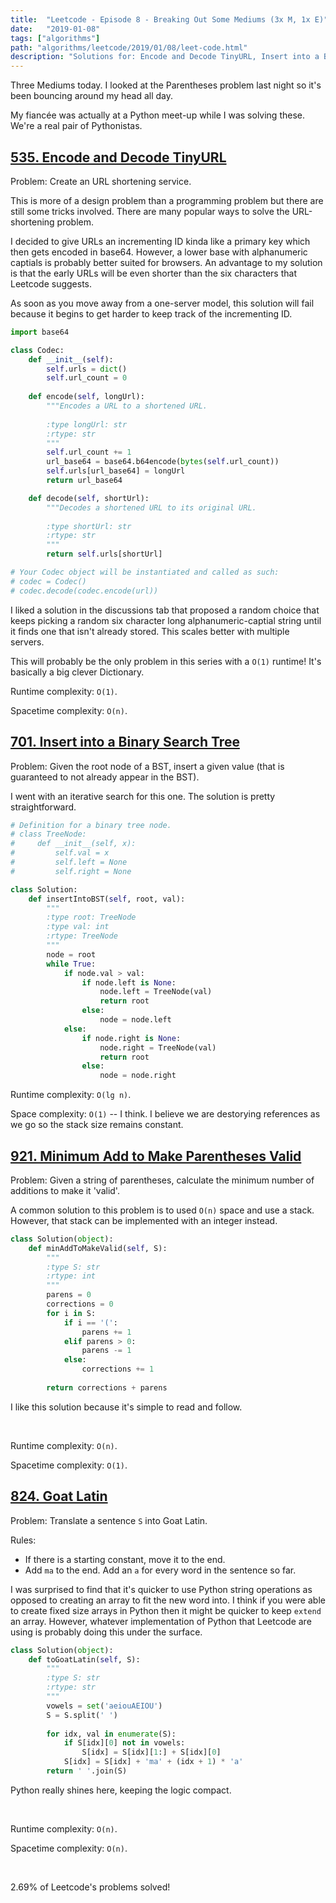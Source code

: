```yaml
---
title:  "Leetcode - Episode 8 - Breaking Out Some Mediums (3x M, 1x E)"
date:   "2019-01-08"
tags: ["algorithms"]
path: "algorithms/leetcode/2019/01/08/leet-code.html"
description: "Solutions for: Encode and Decode TinyURL, Insert into a Binary Search Tree, Minimum Add to Make Parentheses Valid, and Goat Latin."
---
```


Three Mediums today. I looked at the Parentheses problem last night so it's been bouncing around my head all day.

My fiancée was actually at a Python meet-up while I was solving these. We're a real pair of Pythonistas.

## [535. Encode and Decode TinyURL](https://leetcode.com/problems/encode-and-decode-tinyurl/)

Problem: Create an URL shortening service.

This is more of a design problem than a programming problem but there are still some tricks involved. There are many popular ways to solve the URL-shortening problem.

I decided to give URLs an incrementing ID kinda like a primary key which then gets encoded in base64. However, a lower base with alphanumeric captials is probably better suited for browsers. An advantage to my solution is that the early URLs will be even shorter than the six characters that Leetcode suggests.

As soon as you move away from a one-server model, this solution will fail because it begins to get harder to keep track of the incrementing ID.

```python
import base64

class Codec:
    def __init__(self):
        self.urls = dict()
        self.url_count = 0
    
    def encode(self, longUrl):
        """Encodes a URL to a shortened URL.
        
        :type longUrl: str
        :rtype: str
        """
        self.url_count += 1
        url_base64 = base64.b64encode(bytes(self.url_count))
        self.urls[url_base64] = longUrl
        return url_base64

    def decode(self, shortUrl):
        """Decodes a shortened URL to its original URL.
        
        :type shortUrl: str
        :rtype: str
        """
        return self.urls[shortUrl]

# Your Codec object will be instantiated and called as such:
# codec = Codec()
# codec.decode(codec.encode(url))
```

I liked a solution in the discussions tab that proposed a random choice that keeps picking a random six character long alphanumeric-captial string until it finds one that isn't already stored. This scales better with multiple servers.

This will probably be the only problem in this series with a `O(1)` runtime! It's basically a big clever Dictionary.

Runtime complexity: `O(1)`.

Spacetime complexity: `O(n)`.

## [701. Insert into a Binary Search Tree](https://leetcode.com/problems/insert-into-a-binary-search-tree/)

Problem: Given the root node of a BST, insert a given value (that is guaranteed to not already appear in the BST).

I went with an iterative search for this one. The solution is pretty straightforward.

```python
# Definition for a binary tree node.
# class TreeNode:
#     def __init__(self, x):
#         self.val = x
#         self.left = None
#         self.right = None

class Solution:
    def insertIntoBST(self, root, val):
        """
        :type root: TreeNode
        :type val: int
        :rtype: TreeNode
        """
        node = root
        while True:
            if node.val > val:
                if node.left is None:
                    node.left = TreeNode(val)
                    return root
                else:
                    node = node.left
            else:
                if node.right is None:
                    node.right = TreeNode(val)
                    return root
                else:
                    node = node.right
```

Runtime complexity: `O(lg n)`.

Space complexity: `O(1)` -- I think. I believe we are destorying references as we go so the stack size remains constant.

## [921. Minimum Add to Make Parentheses Valid](https://leetcode.com/problems/minimum-add-to-make-parentheses-valid/)

Problem: Given a string of parentheses, calculate the minimum number of additions to make it 'valid'.

A common solution to this problem is to used `O(n)` space and use a stack. However, that stack can be implemented with an integer instead.

```python
class Solution(object):
    def minAddToMakeValid(self, S):
        """
        :type S: str
        :rtype: int
        """
        parens = 0
        corrections = 0
        for i in S:
            if i == '(':
                parens += 1
            elif parens > 0:
                parens -= 1
            else:
                corrections += 1
        
        return corrections + parens
```

I like this solution because it's simple to read and follow.

<br>

Runtime complexity: `O(n)`.

Spacetime complexity: `O(1)`.


## [824. Goat Latin](https://leetcode.com/problems/goat-latin/)

Problem: Translate a sentence `S` into Goat Latin.

Rules:

- If there is a starting constant, move it to the end.
- Add `ma` to the end. Add an `a` for every word in the sentence so far.

I was surprised to find that it's quicker to use Python string operations as opposed to creating an array to fit the new word into. I think if you were able to create fixed size arrays in Python then it might be quicker to keep `extend` an array. However, whatever implementation of Python that Leetcode are using is probably doing this under the surface.

```python
class Solution(object):
    def toGoatLatin(self, S):
        """
        :type S: str
        :rtype: str
        """
        vowels = set('aeiouAEIOU')
        S = S.split(' ')
        
        for idx, val in enumerate(S):
            if S[idx][0] not in vowels:
                S[idx] = S[idx][1:] + S[idx][0]
            S[idx] = S[idx] + 'ma' + (idx + 1) * 'a'
        return ' '.join(S)
```

Python really shines here, keeping the logic compact.

<br>

Runtime complexity: `O(n)`.

Spacetime complexity: `O(n)`.

<br>

2.69% of Leetcode's problems solved!

